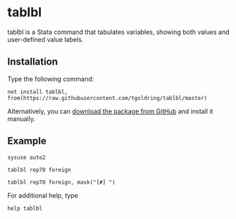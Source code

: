 # tablbl

tablbl is a Stata command that tabulates variables, showing both values and user-defined value labels.

## Installation
Type the following command:

    net install tablbl, from(https://raw.githubusercontent.com/tgoldring/tablbl/master)

Alternatively, you can [download the package from GitHub](https://github.com/tgoldring/tablbl) and install it manually.

## Example

    sysuse auto2

    tablbl rep78 foreign

    tablbl rep78 foreign, mask("[#] ")

For additional help, type

    help tablbl

